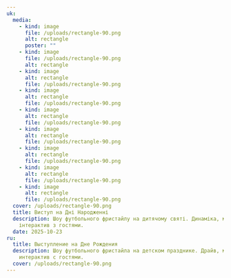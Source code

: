 ```yaml
---
uk:
  media:
    - kind: image
      file: /uploads/rectangle-90.png
      alt: rectangle
      poster: ""
    - kind: image
      file: /uploads/rectangle-90.png
      alt: rectangle
    - kind: image
      alt: rectangle
      file: /uploads/rectangle-90.png
    - kind: image
      alt: rectangle
      file: /uploads/rectangle-90.png
    - kind: image
      alt: rectangle
      file: /uploads/rectangle-90.png
    - kind: image
      alt: rectangle
      file: /uploads/rectangle-90.png
    - kind: image
      alt: rectangle
      file: /uploads/rectangle-90.png
    - kind: image
      alt: rectangle
      file: /uploads/rectangle-90.png
    - kind: image
      alt: rectangle
      file: /uploads/rectangle-90.png
  cover: /uploads/rectangle-90.png
  title: Виступ на Дні Народженні
  description: Шоу футбольного фристайлу на дитячому святі. Динаміка, музика та
    інтерактив з гостями.
  date: 2025-10-23
ru:
  title: Выступление на Дне Рождения
  description: Шоу футбольного фристайла на детском празднике. Драйв, музыка и
    интерактив с гостями.
  cover: /uploads/rectangle-90.png
---
```


